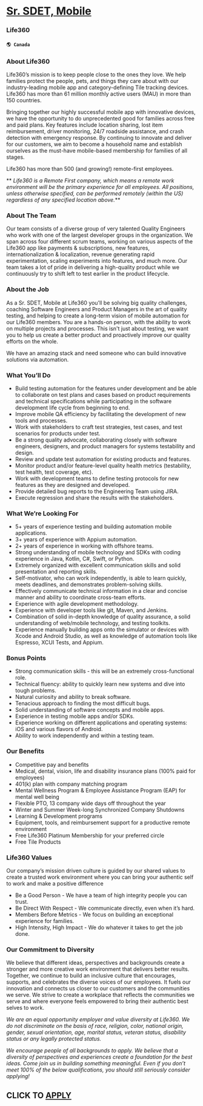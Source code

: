 # [Sr. SDET, Mobile](https://www.remotewlb.com/apply/sr-sdet-mobile)  
### Life360  
#### `🌎 Canada`  

### About Life360

Life360’s mission is to keep people close to the ones they love. We help families protect the people, pets, and things they care about with our industry-leading mobile app and category-defining Tile tracking devices. Life360 has more than 61 million monthly active users (MAU) in more than 150 countries.

Bringing together our highly successful mobile app with innovative devices, we have the opportunity to do unprecedented good for families across free and paid plans. Key features include location sharing, lost item reimbursement, driver monitoring, 24/7 roadside assistance, and crash detection with emergency response. By continuing to innovate and deliver for our customers, we aim to become a household name and establish ourselves as the must-have mobile-based membership for families of all stages.

Life360 has more than 500 (and growing!) remote-first employees.

 ** _Life360 is a Remote First company, which means a remote work environment will be the primary experience for all employees. All positions, unless otherwise specified, can be performed remotely (within the US) regardless of any specified location above._**

### About The Team

Our team consists of a diverse group of very talented Quality Engineers who work with one of the largest developer groups in the organization. We span across four different scrum teams, working on various aspects of the Life360 app like payments & subscriptions, new features, internationalization & localization, revenue generating rapid experimentation, scaling experiments into features, and much more. Our team takes a lot of pride in delivering a high-quality product while we continuously try to shift left to test earlier in the product lifecycle.

### About the Job

As a Sr. SDET, Mobile at Life360 you'll be solving big quality challenges, coaching Software Engineers and Product Managers in the art of quality testing, and helping to create a long-term vision of mobile automation for our Life360 members. You are a hands-on person, with the ability to work on multiple projects and processes. This isn't just about testing, we want you to help us create a better product and proactively improve our quality efforts on the whole.

We have an amazing stack and need someone who can build innovative solutions via automation.

### What You’ll Do

  * Build testing automation for the features under development and be able to collaborate on test plans and cases based on product requirements and technical specifications while participating in the software development life cycle from beginning to end.
  * Improve mobile QA efficiency by facilitating the development of new tools and processes.
  * Work with stakeholders to craft test strategies, test cases, and test scenarios for products under test.
  * Be a strong quality advocate, collaborating closely with software engineers, designers, and product managers for systems testability and design.
  * Review and update test automation for existing products and features. 
  * Monitor product and/or feature-level quality health metrics (testability, test health, test coverage, etc).
  * Work with development teams to define testing protocols for new features as they are designed and developed.
  * Provide detailed bug reports to the Engineering Team using JIRA.
  * Execute regression and share the results with the stakeholders.

### What We’re Looking For

  * 5+ years of experience testing and building automation mobile applications.
  * 3+ years of experience with Appium automation.
  * 2+ years of experience in working with offshore teams.
  * Strong understanding of mobile technology and SDKs with coding experience in Java, Kotlin, C#, Swift, or Python.
  * Extremely organized with excellent communication skills and solid presentation and reporting skills.
  * Self-motivator, who can work independently, is able to learn quickly, meets deadlines, and demonstrates problem-solving skills.
  * Effectively communicate technical information in a clear and concise manner and ability to coordinate cross-team efforts.
  * Experience with agile development methodology.
  * Experience with developer tools like git, Maven, and Jenkins.
  * Combination of solid in-depth knowledge of quality assurance, a solid understanding of web/mobile technology, and testing toolkits.
  * Experience manually building apps onto the simulator or devices with Xcode and Android Studio, as well as knowledge of automation tools like Espresso, XCUI Tests, and Appium.

### Bonus Points

  * Strong communication skills - this will be an extremely cross-functional role.
  * Technical fluency: ability to quickly learn new systems and dive into tough problems.
  * Natural curiosity and ability to break software.
  * Tenacious approach to finding the most difficult bugs.
  * Solid understanding of software concepts and mobile apps.
  * Experience in testing mobile apps and/or SDKs.
  * Experience working on different applications and operating systems: iOS and various flavors of Android.
  * Ability to work independently and within a testing team.

### Our Benefits

  * Competitive pay and benefits
  * Medical, dental, vision, life and disability insurance plans (100% paid for employees)
  * 401(k) plan with company matching program
  * Mental Wellness Program & Employee Assistance Program (EAP) for mental well being
  * Flexible PTO, 13 company wide days off throughout the year
  * Winter and Summer Week-long Synchronized Company Shutdowns
  * Learning & Development programs
  * Equipment, tools, and reimbursement support for a productive remote environment
  * Free Life360 Platinum Membership for your preferred circle
  * Free Tile Products

### Life360 Values

Our company’s mission driven culture is guided by our shared values to create a trusted work environment where you can bring your authentic self to work and make a positive difference

  * Be a Good Person - We have a team of high integrity people you can trust. 
  * Be Direct With Respect - We communicate directly, even when it’s hard.
  * Members Before Metrics - We focus on building an exceptional experience for families. 
  * High Intensity, High Impact - We do whatever it takes to get the job done. 

### Our Commitment to Diversity

We believe that different ideas, perspectives and backgrounds create a stronger and more creative work environment that delivers better results. Together, we continue to build an inclusive culture that encourages, supports, and celebrates the diverse voices of our employees. It fuels our innovation and connects us closer to our customers and the communities we serve. We strive to create a workplace that reflects the communities we serve and where everyone feels empowered to bring their authentic best selves to work.

 _We are an equal opportunity employer and value diversity at Life360. We do not discriminate on the basis of race, religion, color, national origin, gender, sexual orientation, age, marital status, veteran status, disability status or any legally protected status._

 _We encourage people of all backgrounds to apply. We believe that a diversity of perspectives and experiences create a foundation for the best ideas. Come join us in building something meaningful._ _Even if you don’t meet 100% of the below qualifications, you should still seriously consider applying!_

  
## CLICK TO [APPLY](https://www.remotewlb.com/apply/sr-sdet-mobile)

